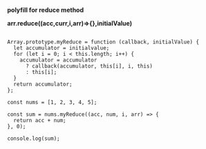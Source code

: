 **polyfill for reduce method**

**arr.reduce((acc,curr,i,arr)=>{},initialValue)**
```

Array.prototype.myReduce = function (callback, initialValue) {
  let accumulator = initialvalue;
  for (let i = 0; i < this.length; i++) {
    accumulator = accumulator
      ? callback(accumulator, this[i], i, this)
      : this[i];
  }
  return accumulator;
};

const nums = [1, 2, 3, 4, 5];

const sum = nums.myReduce((acc, num, i, arr) => {
  return acc + num;
}, 0);

console.log(sum);

```
